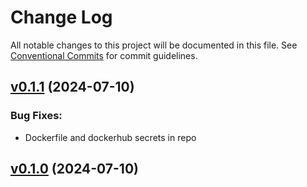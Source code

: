 # Change Log

All notable changes to this project will be documented in this file.
See [Conventional Commits](Https://conventionalcommits.org) for commit guidelines.

<!-- changelog -->

## [v0.1.1](https://github.com/cao7113/hello-phx/compare/v0.1.0...v0.1.1) (2024-07-10)

### Bug Fixes:

- Dockerfile and dockerhub secrets in repo

## [v0.1.0](https://github.com/cao7113/hello-phx/tree/v0.1.0) (2024-07-10)
